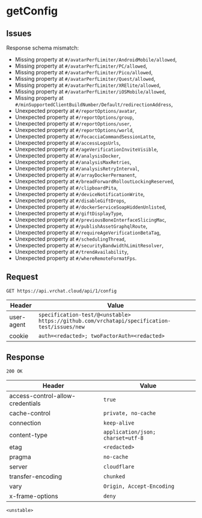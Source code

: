 # getConfig

## Issues
Response schema mismatch:
* Missing property at ``#/avatarPerfLimiter/AndroidMobile/allowed``,
* Missing property at ``#/avatarPerfLimiter/PC/allowed``,
* Missing property at ``#/avatarPerfLimiter/Pico/allowed``,
* Missing property at ``#/avatarPerfLimiter/Quest/allowed``,
* Missing property at ``#/avatarPerfLimiter/XRElite/allowed``,
* Missing property at ``#/avatarPerfLimiter/iOSMobile/allowed``,
* Missing property at ``#/minSupportedClientBuildNumber/Default/redirectionAddress``,
* Unexpected property at ``#/reportOptions/avatar``,
* Unexpected property at ``#/reportOptions/group``,
* Unexpected property at ``#/reportOptions/user``,
* Unexpected property at ``#/reportOptions/world``,
* Unexpected property at ``#/FocacciaCommandSessionLatte``,
* Unexpected property at ``#/accessLogsUrls``,
* Unexpected property at ``#/ageVerificationInviteVisible``,
* Unexpected property at ``#/analysisDocker``,
* Unexpected property at ``#/analysisMaxRetries``,
* Unexpected property at ``#/analysisRetryInterval``,
* Unexpected property at ``#/arrayDockerPermanent``,
* Unexpected property at ``#/breadForwardRolloutLockingReserved``,
* Unexpected property at ``#/clipboardPita``,
* Unexpected property at ``#/deviceNotificationWrite``,
* Unexpected property at ``#/disableGiftDrops``,
* Unexpected property at ``#/dockerServiceSoapHiddenUnlisted``,
* Unexpected property at ``#/giftDisplayType``,
* Unexpected property at ``#/previousBoneInterfaceSlicingMac``,
* Unexpected property at ``#/publishAssetGraphqlRoute``,
* Unexpected property at ``#/requireAgeVerificationBetaTag``,
* Unexpected property at ``#/schedulingThread``,
* Unexpected property at ``#/securityBandwidthLimitResolver``,
* Unexpected property at ``#/trendAvailability``,
* Unexpected property at ``#/whereRemoteFormatFps``.
## Request
`GET https://api.vrchat.cloud/api/1/config`

| Header | Value |
| ------ | ----- |
| user-agent | `specification-test/@<unstable> https://github.com/vrchatapi/specification-test/issues/new` |
| cookie | `auth=<redacted>; twoFactorAuth=<redacted>` |


## Response
`200 OK`

| Header | Value |
| ------ | ----- |
| access-control-allow-credentials | `true` |
| cache-control | `private, no-cache` |
| connection | `keep-alive` |
| content-type | `application/json; charset=utf-8` |
| etag | `<redacted>` |
| pragma | `no-cache` |
| server | `cloudflare` |
| transfer-encoding | `chunked` |
| vary | `Origin, Accept-Encoding` |
| x-frame-options | `deny` |

```jsonc
<unstable>
```
